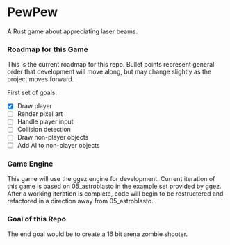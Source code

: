 # PewPew
A Rust game about appreciating laser beams.

### Roadmap for this Game
This is the current roadmap for this repo. Bullet points represent general order
that development will move along, but may change slightly as the project moves
forward.

First set of goals:
- [x] Draw player
- [ ] Render pixel art
- [ ] Handle player input
- [ ] Collision detection
- [ ] Draw non-player objects
- [ ] Add AI to non-player objects

### Game Engine
This game will use the ggez engine for development. Current iteration of this game is based on 05_astroblasto in the example set provided by ggez. After a working iteration is complete, code will begin to be restructered and refactored in a direction away from 05_astroblasto.

### Goal of this Repo
The end goal would be to create a 16 bit arena zombie shooter.

